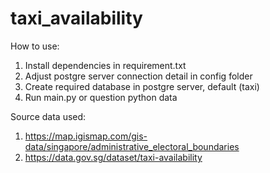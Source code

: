# taxi_availability
How to use:
1. Install dependencies in requirement.txt
2. Adjust postgre server connection detail in config folder
3. Create required database in postgre server, default (taxi)
4. Run main.py or question python data

Source data used:
1. https://map.igismap.com/gis-data/singapore/administrative_electoral_boundaries
2. https://data.gov.sg/dataset/taxi-availability